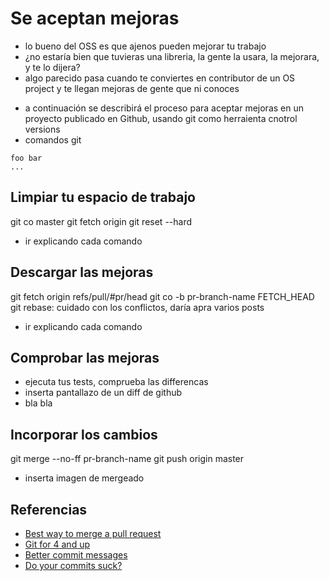 # Se aceptan mejoras

- lo bueno del OSS es que ajenos pueden mejorar tu trabajo
- ¿no estaría bien que tuvieras una libreria, la gente la usara, la mejorara, y te lo dijera?
- algo parecido pasa cuando te conviertes en contributor de un OS project y te llegan mejoras de gente que ni conoces

<!-- more -->

- a continuación se describirá el proceso para aceptar mejoras en un proyecto publicado en Github, usando git como herraienta cnotrol versions
- comandos git

```
foo bar
...
```

## Limpiar tu espacio de trabajo

git co master
git fetch origin
git reset --hard

- ir explicando cada comando

## Descargar las mejoras

git fetch origin refs/pull/#pr/head
git co -b pr-branch-name FETCH_HEAD
git rebase: cuidado con los conflictos, daría apra varios posts

- ir explicando cada comando

## Comprobar las mejoras

- ejecuta tus tests, comprueba las differencas
- inserta pantallazo de un diff de github
- bla bla

## Incorporar los cambios

git merge --no-ff pr-branch-name
git push origin master

- inserta imagen de mergeado

## Referencias

- [Best way to merge a pull request](http://blog.differential.com/best-way-to-merge-a-github-pull-request/)
- [Git for 4 and up](https://www.youtube.com/watch?v=1ffBJ4sVUb4)
- [Better commit messages](http://tbaggery.com/2008/04/19/a-note-about-git-commit-messages.html)
- [Do your commits suck?](https://www.youtube.com/watch?v=8YjSty6bfog)


